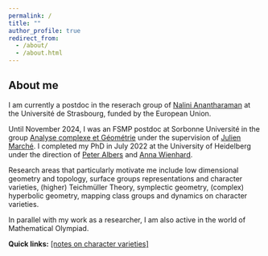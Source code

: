 ```yaml
---
permalink: /
title: ""
author_profile: true
redirect_from: 
  - /about/
  - /about.html
---
```


## About me

I am currently a postdoc in the reserach group of [Nalini Anantharaman](https://irma.math.unistra.fr/~anantharaman/) at the Université de Strasbourg, funded by the European Union.

Until November 2024, I was an FSMP postdoc at Sorbonne Université in the group [Analyse complexe et Géométrie](https://www.imj-prg.fr/acg/) under the supervision of [Julien Marché](https://webusers.imj-prg.fr/~julien.marche/). I completed my PhD in July 2022 at the University of Heidelberg under the direction of [Peter Albers](https://www.mathi.uni-heidelberg.de/~palbers/) and [Anna Wienhard](https://www.mathi.uni-heidelberg.de/~wienhard/).

Research areas that particularly motivate me include low dimensional geometry and topology, surface groups representations and character varieties,
(higher) Teichmüller Theory, symplectic geometry, (complex) hyperbolic geometry, mapping class groups and dynamics on character varieties.

In parallel with my work as a researcher, I am also active in the world of Mathematical Olympiad.

**Quick links:** [[notes on character varieties]](https://arnaudmaret.com/files/character-varieties.pdf)
